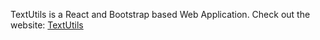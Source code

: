 TextUtils is a React and Bootstrap based Web Application.
Check out the website: [TextUtils](https://mytextutils-reactapp.netlify.app/)
